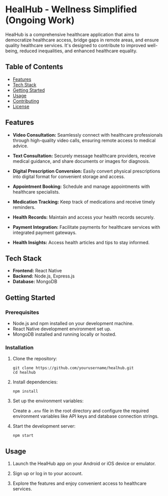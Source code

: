 # HealHub - Wellness Simplified (Ongoing Work)

HealHub is a comprehensive healthcare application that aims to democratize healthcare access, bridge gaps in remote areas, and ensure quality healthcare services. It's designed to contribute to improved well-being, reduced inequalities, and enhanced healthcare equality.

## Table of Contents

- [Features](#features)
- [Tech Stack](#tech-stack)
- [Getting Started](#getting-started)
- [Usage](#usage)
- [Contributing](#contributing)
- [License](#license)

## Features

- **Video Consultation:** Seamlessly connect with healthcare professionals through high-quality video calls, ensuring remote access to medical advice.

- **Text Consultation:** Securely message healthcare providers, receive medical guidance, and share documents or images for diagnosis.

- **Digital Prescription Conversion:** Easily convert physical prescriptions into digital format for convenient storage and access.

- **Appointment Booking:** Schedule and manage appointments with healthcare specialists.

- **Medication Tracking:** Keep track of medications and receive timely reminders.

- **Health Records:** Maintain and access your health records securely.

- **Payment Integration:** Facilitate payments for healthcare services with integrated payment gateways.

- **Health Insights:** Access health articles and tips to stay informed.

## Tech Stack

- **Frontend:** React Native
- **Backend:** Node.js, Express.js
- **Database:** MongoDB

## Getting Started

### Prerequisites

- Node.js and npm installed on your development machine.
- React Native development environment set up.
- MongoDB installed and running locally or hosted.

### Installation

1. Clone the repository:

   ```shell
   git clone https://github.com/yourusername/healhub.git
   cd healhub
   ```

2. Install dependencies:

   ```shell
   npm install
   ```

3. Set up the environment variables:

   Create a `.env` file in the root directory and configure the required environment variables like API keys and database connection strings.

4. Start the development server:

   ```shell
   npm start
   ```

## Usage

1. Launch the HealHub app on your Android or iOS device or emulator.

2. Sign up or log in to your account.

3. Explore the features and enjoy convenient access to healthcare services.
